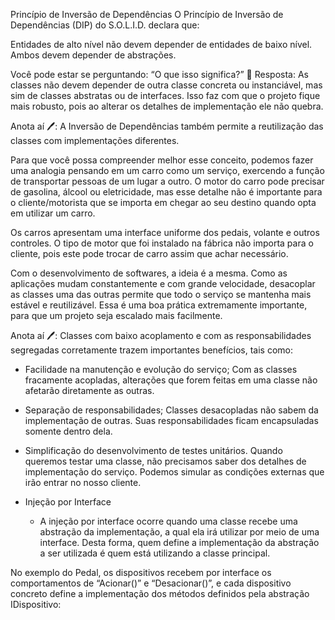 Princípio de Inversão de Dependências
O Princípio de Inversão de Dependências (DIP) do S.O.L.I.D. declara que:

Entidades de alto nível não devem depender de entidades de baixo nível. Ambos devem depender de abstrações.

Você pode estar se perguntando: “O que isso significa?” 🤔 Resposta: As classes não devem depender de outra classe concreta ou instanciável, mas sim de classes abstratas ou de interfaces. Isso faz com que o projeto fique mais robusto, pois ao alterar os detalhes de implementação ele não quebra.

Anota aí 🖊: A Inversão de Dependências também permite a reutilização das classes com implementações diferentes.

Para que você possa compreender melhor esse conceito, podemos fazer uma analogia pensando em um carro como um serviço, exercendo a função de transportar pessoas de um lugar a outro. O motor do carro pode precisar de gasolina, álcool ou eletricidade, mas esse detalhe não é importante para o cliente/motorista que se importa em chegar ao seu destino quando opta em utilizar um carro.

Os carros apresentam uma interface uniforme dos pedais, volante e outros controles. O tipo de motor que foi instalado na fábrica não importa para o cliente, pois este pode trocar de carro assim que achar necessário.

Com o desenvolvimento de softwares, a ideia é a mesma. Como as aplicações mudam constantemente e com grande velocidade, desacoplar as classes uma das outras permite que todo o serviço se mantenha mais estável e reutilizável. Essa é uma boa prática extremamente importante, para que um projeto seja escalado mais facilmente.

Anota aí 🖊: Classes com baixo acoplamento e com as responsabilidades segregadas corretamente trazem importantes benefícios, tais como:

- Facilidade na manutenção e evolução do serviço;
Com as classes fracamente acopladas, alterações que forem feitas em uma classe não afetarão diretamente as outras.

- Separação de responsabilidades;
Classes desacopladas não sabem da implementação de outras. Suas responsabilidades ficam encapsuladas somente dentro dela.

- Simplificação do desenvolvimento de testes unitários.
Quando queremos testar uma classe, não precisamos saber dos detalhes de implementação do serviço. Podemos simular as condições externas que irão entrar no nosso cliente.


- Injeção por Interface
  - A injeção por interface ocorre quando uma classe recebe uma abstração da implementação, a qual ela irá utilizar por meio de uma interface. Desta forma, quem define a implementação da abstração a ser utilizada é quem está utilizando a classe principal.

No exemplo do Pedal, os dispositivos recebem por interface os comportamentos de “Acionar()” e “Desacionar()”, e cada dispositivo concreto define a implementação dos métodos definidos pela abstração IDispositivo: